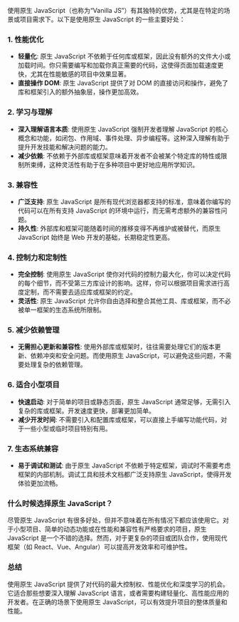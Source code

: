 使用原生 JavaScript（也称为“Vanilla JS”）有其独特的优势，尤其是在特定的场景或项目需求下。以下是使用原生 JavaScript 的一些主要好处：

### 1. **性能优化**
   - **轻量化**: 原生 JavaScript 不依赖于任何库或框架，因此没有额外的文件大小或加载时间。你只需要编写和加载你真正需要的代码，这使得页面加载速度更快，尤其在性能敏感的项目中效果显著。
   - **直接操作 DOM**: 原生 JavaScript 提供了对 DOM 的直接访问和操作，避免了库和框架引入的额外抽象层，操作更加高效。

### 2. **学习与理解**
   - **深入理解语言本质**: 使用原生 JavaScript 强制开发者理解 JavaScript 的核心概念和功能，如闭包、作用域、事件处理、异步编程等。这种深入理解有助于提升开发技能和解决问题的能力。
   - **减少依赖**: 不依赖于外部库或框架意味着开发者不会被某个特定库的特性或限制所束缚，这种灵活性有助于在多种项目中更好地应用所学知识。

### 3. **兼容性**
   - **广泛支持**: 原生 JavaScript 是所有现代浏览器都支持的标准，意味着你编写的代码可以在所有支持 JavaScript 的环境中运行，而无需考虑额外的兼容性问题。
   - **持久性**: 外部库和框架可能随着时间的推移变得不再维护或被替代，而原生 JavaScript 始终是 Web 开发的基础，长期稳定性更高。

### 4. **控制力和定制性**
   - **完全控制**: 使用原生 JavaScript 使你对代码的控制力最大化，你可以决定代码的每个细节，而不受第三方库设计的影响。这样，你可以根据项目需求进行高度定制，而不需要去适应库或框架的约定。
   - **灵活性**: 原生 JavaScript 允许你自由选择和整合其他工具、库或框架，而不必被单一框架的生态系统所限制。

### 5. **减少依赖管理**
   - **无需担心更新和兼容性**: 使用外部库或框架时，往往需要处理它们的版本更新、依赖冲突和安全问题。而使用原生 JavaScript，可以避免这些问题，不需要处理复杂的依赖管理。

### 6. **适合小型项目**
   - **快速启动**: 对于简单的项目或静态页面，原生 JavaScript 通常足够，无需引入复杂的库或框架。开发速度更快，部署更加简单。
   - **减少开发时间**: 不需要引入和配置库或框架，可以直接上手编写功能代码，对于一些小型或临时项目特别有用。

### 7. **生态系统兼容**
   - **易于调试和测试**: 由于原生 JavaScript 不依赖于特定框架，调试时不需要考虑框架的内部机制。调试工具和技术文档都广泛支持原生 JavaScript，使得开发体验更加流畅。

### 什么时候选择原生 JavaScript？
尽管原生 JavaScript 有很多好处，但并不意味着在所有情况下都应该使用它。对于小型项目、简单的动态功能或在性能和兼容性有严格要求的项目，原生 JavaScript 是一个不错的选择。然而，对于更复杂的项目或团队合作，使用现代框架（如 React、Vue、Angular）可以提高开发效率和可维护性。

### 总结
使用原生 JavaScript 提供了对代码的最大控制权、性能优化和深度学习的机会。它适合那些想要深入理解 JavaScript 语言，或者需要构建轻量化、高性能应用的开发者。在正确的场景下使用原生 JavaScript，可以有效提升项目的整体质量和性能。
